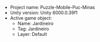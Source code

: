 <!-- UNITY CODE ASSIST INSTRUCTIONS START -->
- Project name: Puzzle-Mobile-Puc-Minas
- Unity version: Unity 6000.0.39f1
- Active game object:
  - Name: Jardineiro
  - Tag: Jardineiro
  - Layer: Default
<!-- UNITY CODE ASSIST INSTRUCTIONS END -->